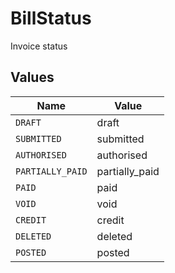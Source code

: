 # BillStatus

Invoice status


## Values

| Name             | Value            |
| ---------------- | ---------------- |
| `DRAFT`          | draft            |
| `SUBMITTED`      | submitted        |
| `AUTHORISED`     | authorised       |
| `PARTIALLY_PAID` | partially_paid   |
| `PAID`           | paid             |
| `VOID`           | void             |
| `CREDIT`         | credit           |
| `DELETED`        | deleted          |
| `POSTED`         | posted           |